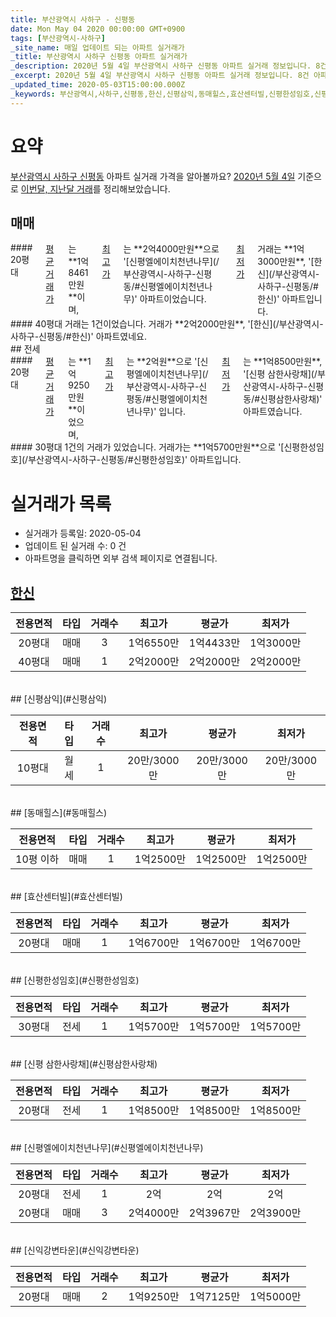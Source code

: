 ```yaml
---
title: 부산광역시 사하구 - 신평동
date: Mon May 04 2020 00:00:00 GMT+0900
tags: [부산광역시-사하구]
_site_name: 매일 업데이트 되는 아파트 실거래가
_title: 부산광역시 사하구 신평동 아파트 실거래가
_description: 2020년 5월 4일 부산광역시 사하구 신평동 아파트 실거래 정보입니다. 8건 아파트 정보가 있습니다.
_excerpt: 2020년 5월 4일 부산광역시 사하구 신평동 아파트 실거래 정보입니다. 8건 아파트 정보가 있습니다.
_updated_time: 2020-05-03T15:00:00.000Z
_keywords: 부산광역시,사하구,신평동,한신,신평삼익,동매힐스,효산센터빌,신평한성임호,신평 삼한사랑채,신평엘에이치천년나무,신익강변타운
---
```





# 요약
<ins>부산광역시 사하구 신평동</ins> 아파트 실거래 가격을 알아볼까요? <ins>2020년 5월 4일</ins> 기준으로 <ins>이번달, 지난달 거래</ins>를 정리해보았습니다.

## 매매
<div class="container">
<div class="six columns" markdown="1">
#### 20평대
<ins>평균 거래가</ins>는 **1억8461만원**이며, <ins>최고가</ins>는 **2억4000만원**으로 '[신평엘에이치천년나무](/부산광역시-사하구-신평동/#신평엘에이치천년나무)' 아파트이었습니다. <ins>최저가</ins> 거래는 **1억3000만원**, '[한신](/부산광역시-사하구-신평동/#한신)' 아파트입니다.
</div>
<div class="six columns" markdown="1">
#### 40평대
거래는 1건이었습니다. 거래가 **2억2000만원**, '[한신](/부산광역시-사하구-신평동/#한신)' 아파트였네요.
</div>
</div>
## 전세
<div class="container">
<div class="six columns" markdown="1">
#### 20평대
<ins>평균 거래가</ins>는 **1억9250만원**이었으며, <ins>최고가</ins>는 **2억원**으로 '[신평엘에이치천년나무](/부산광역시-사하구-신평동/#신평엘에이치천년나무)' 입니다. <ins>최저가</ins>는 **1억8500만원**, '[신평 삼한사랑채](/부산광역시-사하구-신평동/#신평삼한사랑채)' 아파트였습니다.
</div>
<div class="six columns" markdown="1">
#### 30평대
1건의 거래가 있었습니다. 거래가는 **1억5700만원**으로 '[신평한성임호](/부산광역시-사하구-신평동/#신평한성임호)' 아파트입니다.
</div>
</div>



# 실거래가 목록
- 실거래가 등록일: 2020-05-04
- 업데이트 된 실거래 수: 0 건
- 아파트명을 클릭하면 외부 검색 페이지로 연결됩니다.

## [한신](#한신)

|전용면적|타입|거래수|최고가|평균가|최저가|
|:---:|:---:|:---:|:---:|:---:|:---:|
|20평대|<span class="deal-type-1">매매</span>|3|1억6550만|1억4433만|1억3000만|
|40평대|<span class="deal-type-1">매매</span>|1|2억2000만|2억2000만|2억2000만|

<br/>
## [신평삼익](#신평삼익)

|전용면적|타입|거래수|최고가|평균가|최저가|
|:---:|:---:|:---:|:---:|:---:|:---:|
|10평대|<span class="deal-type-3">월세</span>|1|20만/3000만|20만/3000만|20만/3000만|

<br/>
## [동매힐스](#동매힐스)

|전용면적|타입|거래수|최고가|평균가|최저가|
|:---:|:---:|:---:|:---:|:---:|:---:|
|10평 이하|<span class="deal-type-1">매매</span>|1|1억2500만|1억2500만|1억2500만|

<br/>
## [효산센터빌](#효산센터빌)

|전용면적|타입|거래수|최고가|평균가|최저가|
|:---:|:---:|:---:|:---:|:---:|:---:|
|20평대|<span class="deal-type-1">매매</span>|1|1억6700만|1억6700만|1억6700만|

<br/>
## [신평한성임호](#신평한성임호)

|전용면적|타입|거래수|최고가|평균가|최저가|
|:---:|:---:|:---:|:---:|:---:|:---:|
|30평대|<span class="deal-type-2">전세</span>|1|1억5700만|1억5700만|1억5700만|

<br/>
## [신평 삼한사랑채](#신평삼한사랑채)

|전용면적|타입|거래수|최고가|평균가|최저가|
|:---:|:---:|:---:|:---:|:---:|:---:|
|20평대|<span class="deal-type-2">전세</span>|1|1억8500만|1억8500만|1억8500만|

<br/>
## [신평엘에이치천년나무](#신평엘에이치천년나무)

|전용면적|타입|거래수|최고가|평균가|최저가|
|:---:|:---:|:---:|:---:|:---:|:---:|
|20평대|<span class="deal-type-2">전세</span>|1|2억|2억|2억|
|20평대|<span class="deal-type-1">매매</span>|3|2억4000만|2억3967만|2억3900만|

<br/>
## [신익강변타운](#신익강변타운)

|전용면적|타입|거래수|최고가|평균가|최저가|
|:---:|:---:|:---:|:---:|:---:|:---:|
|20평대|<span class="deal-type-1">매매</span>|2|1억9250만|1억7125만|1억5000만|

<br/>



